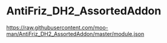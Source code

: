 # AntiFriz_DH2_AssortedAddon
https://raw.githubusercontent.com/moo-man/AntiFriz_DH2_AssortedAddon/master/module.json
